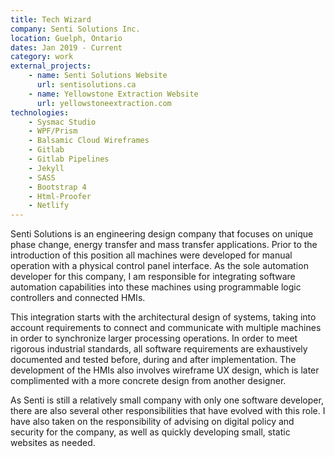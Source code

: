 ```yaml
---
title: Tech Wizard
company: Senti Solutions Inc.
location: Guelph, Ontario
dates: Jan 2019 - Current
category: work
external_projects:
    - name: Senti Solutions Website
      url: sentisolutions.ca
    - name: Yellowstone Extraction Website
      url: yellowstoneextraction.com
technologies:
    - Sysmac Studio
    - WPF/Prism
    - Balsamic Cloud Wireframes
    - Gitlab
    - Gitlab Pipelines
    - Jekyll
    - SASS
    - Bootstrap 4
    - Html-Proofer
    - Netlify
---
```

Senti Solutions is an engineering design company that focuses on unique phase
change, energy transfer and mass transfer applications. Prior to the
introduction of this position all machines were developed for manual operation
with a physical control panel interface. As the sole automation developer for
this company, I am responsible for integrating software automation capabilities
into these machines using programmable logic controllers and connected HMIs.

This integration starts with the architectural design of systems, taking into
account requirements to connect and communicate with multiple machines in order
to synchronize larger processing operations. In order to meet rigorous
industrial standards, all software requirements are exhaustively documented and
tested before, during and after implementation. The development of the HMIs also
involves wireframe UX design, which is later complimented with a more concrete
design from another designer.

As Senti is still a relatively small company with only one software developer,
there are also several other responsibilities that have evolved with this role.
I have also taken on the responsibility of advising on digital policy and
security for the company, as well as quickly developing small, static websites
as needed.
